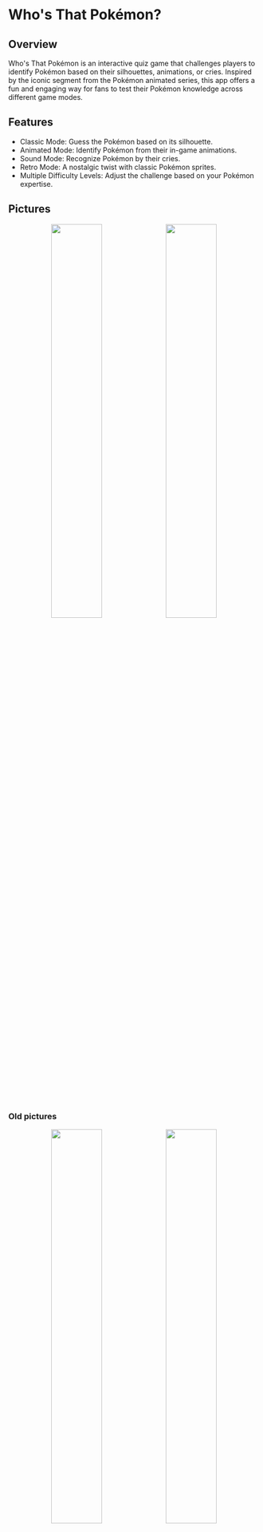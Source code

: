# Who's That Pokémon?

## Overview

Who's That Pokémon is an interactive quiz game that challenges players to identify Pokémon based on their silhouettes, animations, or cries. Inspired by the iconic segment from the Pokémon animated series, this app offers a fun and engaging way for fans to test their Pokémon knowledge across different game modes.

## Features
- Classic Mode: Guess the Pokémon based on its silhouette.
- Animated Mode: Identify Pokémon from their in-game animations.
- Sound Mode: Recognize Pokémon by their cries.
- Retro Mode: A nostalgic twist with classic Pokémon sprites.
- Multiple Difficulty Levels: Adjust the challenge based on your Pokémon expertise.

## Pictures

<p align="center">
  <img src="https://github.com/user-attachments/assets/f636065f-3e8b-40fd-9bf0-9df487ac79bd" width="45%" />
  <img src="https://github.com/user-attachments/assets/3c9a0c71-b090-4c7d-9521-9c542aea8f2f" width="45%" />
</p>

### Old pictures

<p align="center">
  <img src="https://github.com/user-attachments/assets/71d6dae5-97fc-48d8-8fd8-b62a47b44ccc" width="45%" />
  <img src="https://github.com/user-attachments/assets/d3f1cae7-3401-4534-82eb-9e802a9259d2" width="45%" />
</p>



## Technologies
- **React**: Modern library for creating modern, responsive and stylish websites with ease [https://react.dev/](https://react.dev/)

- **Vite**: Fast modern frontend build tool for web development [https://vite.dev/](https://vite.dev/)

- **MUI**: A UI library that provides pre-styled components like buttons and modals for a consistent, clean UI experience [https://mui.com/](https://mui.com/)

- **PokeAPI**: API used for creating the questions for the application [https://pokeapi.co/](https://pokeapi.co/)

---

## Roadmap

- Finish user creation / login logic
- Add leaderboards section
- Score multipliers depending on the settings

---

## Getting Started

1. **Clone the Repository**:
   ```bash
   git clone https://github.com/Jackgito/pokemon-quiz.git
   ```

2. **Install Dependencies**:
   - For frontend:
     ```bash
     cd pokemon-quiz
     npm i
     ```

3. **Run the Application**:
   - Frontend:
     ```bash
     npm run dev
     ```
---

## Directory Structure
  - **index.html** and **main.jsx**: Entry points to the application, responsible for selecting which page to display.
  - **pages/**: Contains each page of the application. Pages are rendered using `index.jsx`.
  - **components/**: Reusable components used across the application. Page-specific components are located within their respective page folders.
  - **public/**: Stores images and other static assets.
  - **hooks/**: Contains custom hooks that are similar to functions. They are mainly used for API calls.
  - **context/**: When multiple components need to access properties like game settings, context should be used so they can be easily accessed from anywhere to avoid deeply nested properties
   - **main.css/**: This file contains the global style rules across the application. Many of the components also have specific CSS rules that only affect them, and should be used if you want to make changes only to that component.

## Coding practices
- Folder's first letter should be capitalized if it is used for component. Otherwise it should be small.
- Please use MUI themes when applying colors

## Known issues
- Easy mode doesn't look good on mobile
- Inspection tool can be used to cheat the Pokemon id
- Some animatated sprites provided by PokeApi are not animated (like Ferroseed)

## Credits
Fonts: 
- https://www.1001fonts.com/orbitron-font.html


## License
This project is licensed under the [MIT License](LICENSE).
